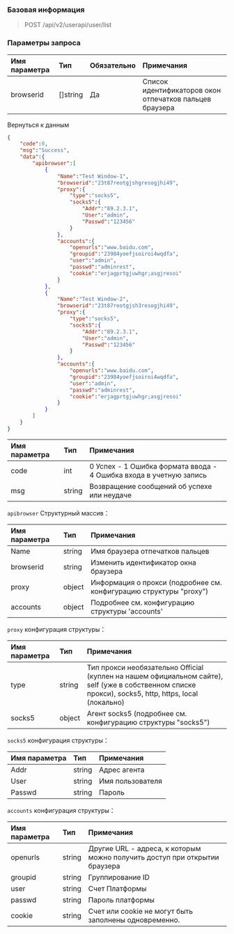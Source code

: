 ### Базовая информация

> POST /api/v2/userapi/user/list

### Параметры запроса

| Имя параметра | Тип  | Обязательно | Примечания       |
| :--------- | :-------- | :---- | :-------------------- |
| browserid | []string | Да | Список идентификаторов окон отпечатков пальцев браузера |

Вернуться к данным

```json
{
    "code":0,
    "msg":"Success",
    "data":{
        "apibrowser":[
            {
                "Name":"Test Window-1",
                "browserid":"23t87reotgjshgresogjhi49",
                "proxy":{
                    "type":"socks5",
                    "socks5":{
                        "Addr":"89.2.3.1",
                        "User":"admin",
                        "Passwd":"123456"
                    }
                },
                "accounts":{
                    "openurls":"www.baidu.com",
                    "groupid":"23984yoefjsoiroi4wqdfa",
                    "user":"admin",
                    "passwd":"adminrest",
                    "cookie":"erjagprtgjuwhgr;asgjresoi"
                }
            },
            {
                "Name":"Test Window-2",
                "browserid":"23t87reotgjsh3resogjhi49",
                "proxy":{
                    "type":"socks5",
                    "socks5":{
                        "Addr":"89.2.3.1",
                        "User":"admin",
                        "Passwd":"123456"
                    }
                },
                "accounts":{
                    "openurls":"www.baidu.com",
                    "groupid":"23984yoefjsoiroi4wqdfa",
                    "user":"admin",
                    "passwd":"adminrest",
                    "cookie":"erjagprtgjuwhgr;asgjresoi"
                }
            }
        ]
    }
}
```

| Имя параметра | Тип | Примечания                        |
| :-------- | :------ | :------------------------------------- |
| code     | int    | 0 Успех - 1 Ошибка формата ввода - 4 Ошибка входа в учетную запись |
| msg      | string | Возвращение сообщений об успехе или неудаче |

`apibrowser` Структурный массив：

| Имя параметра | Тип | Примечания                    |
| :--------- | :------ | :--------------------------------- |
| Name      | string | Имя браузера отпечатков пальцев |
| browserid | string | Изменить идентификатор окна браузера |
| proxy     | object | Информация о прокси (подробнее см. конфигурацию структуры "proxy") |
| accounts  | object | Подробнее см. конфигурацию структуры  'accounts' |

`proxy` конфигурация структуры：

| Имя параметра | Тип | Примечания                                               |
| :-------- | :------ | :------------------------------------------------------------ |
| type     | string | Тип прокси необязательно Official (куплен на нашем официальном сайте), self (уже в собственном списке прокси), socks5, http, https, local (локально) |
| socks5   | object | Агент socks5 (подробнее см. конфигурацию структуры "socks5") |

`socks5` конфигурация структуры：

| Имя параметра | Тип | Примечания |
| :-------- | :------ | :-------- |
| Addr     | string | Адрес агента |
| User     | string | Имя пользователя |
| Passwd   | string | Пароль |

`accounts` конфигурация структуры：

| Имя параметра | Тип | Примечания                |
| :-------- | :------ | :----------------------------- |
| openurls | string | Другие URL - адреса, к которым можно получить доступ при открытии браузера |
| groupid  | string | Группирование ID |
| user     | string | Счет Платформы        |
| passwd   | string | Пароль платформы      |
| cookie   | string | Счет или cookie не могут быть заполнены одновременно. |

